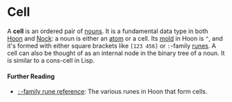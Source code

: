 # Cell

A **cell** is an ordered pair of [nouns](glossary/noun). It is a fundamental data type in both [Hoon](glossary/hoon) and [Nock](glossary/cell): a noun is either an [atom](glossary/atom) or a cell. Its [mold](glossary/mold) in Hoon is `^`, and it's formed with either square brackets like `[123 456]` or `:`-family [runes](glossary/rune). A cell can also be thought of as an internal node in the binary tree of a noun. It is similar to a cons-cell in Lisp.

#### Further Reading

- [`:`-family rune reference](language/hoon/reference/rune/col): The various runes in Hoon that form cells.
